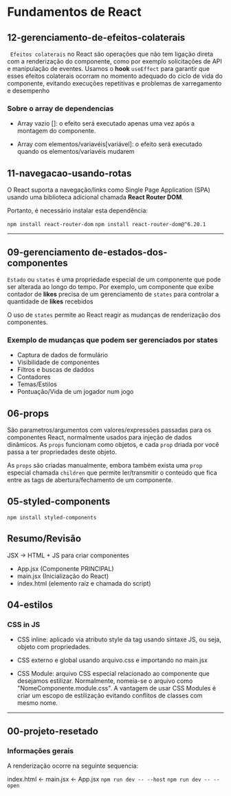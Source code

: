 # Fundamentos de React

## 12-gerenciamento-de-efeitos-colaterais

` Efeitos colaterais` no React são operações que não tem ligação direta com a renderização do componente, como por exemplo solicitações de API e manipulação de eventes. Usamos o **hook** `useEffect` para garantir que esses efeitos colaterais ocorram no momento adequado do ciclo de vida do componente, evitando execuções repetitivas e problemas de xarregamento e desempenho

### Sobre o array de dependencias

- Array vazio []: o efeito será executado apenas uma vez após a montagem do componente.

- Array com elementos/variavéis[variável]: o efeito será executado quando os elementos/variavéis mudarem

## 11-navegacao-usando-rotas

O React suporta a navegação/links como Single Page Application (SPA) usando uma biblioteca adicional chamada **React Router DOM**.

Portanto, é necessário instalar esta dependência:

`npm install react-router-dom`
`npm install react-router-dom@^6.20.1`

---

## 09-gerenciamento de-estados-dos-componentes

`Estado` ou `states` é uma propriedade especial de um componente que pode ser alterada ao longo do tempo. Por exemplo, um componente que exibe contador de **likes** precisa de um gerenciamento de `states` para controlar a quantidade de **likes** recebidos

O uso de `states` permite ao React reagir as mudanças de renderização dos componentes.

### Exemplo de mudanças que podem ser gerenciados por states

- Captura de dados de formulário
- Visibilidade de componentes
- Filtros e buscas de daddos
- Contadores
- Temas/Estilos
- Pontuação/Vida de um jogador num jogo

## 06-props

São parametros/argumentos com valores/expressões passadas para os componentes React, normalmente usados para injeção de dados dinâmicos. As `props` funcionam como objetos, e cada `prop` driada por você passa a ter propriedades deste objeto.

As `props` são criadas manualmente, embora também exista uma `prop` especial chamada `children` que permite ler/transmitir o conteúdo que fica entre as tags de abertura/fechamento de um componente.

## 05-styled-components

`npm install styled-components`

## Resumo/Revisão

JSX -> HTML + JS para criar componentes

- App.jsx (Componente PRINCIPAL)
- main.jsx (Inicialização do React)
- index.html (elemento raíz e chamada do script)

## 04-estilos

### CSS in JS

- CSS inline: aplicado via atributo style da tag usando sintaxe JS, ou seja, objeto com propriedades.

- CSS externo e global usando arquivo.css e importando no main.jsx

- CSS Module: arquivo CSS especial relacionado ao componente que desejamos estilizar. Normalmente, nomeia-se o arquivo como "NomeComponente.module.css". A vantagem de usar CSS Modules é criar um escopo de estilização evitando conflitos de classes com mesmo nome.

---

## 00-projeto-resetado

### Informações gerais

A renderização ocorre na seguinte sequencia:

index.html <- main.jsx <- App.jsx
`npm run dev -- --host`
`npm run dev -- --open`
